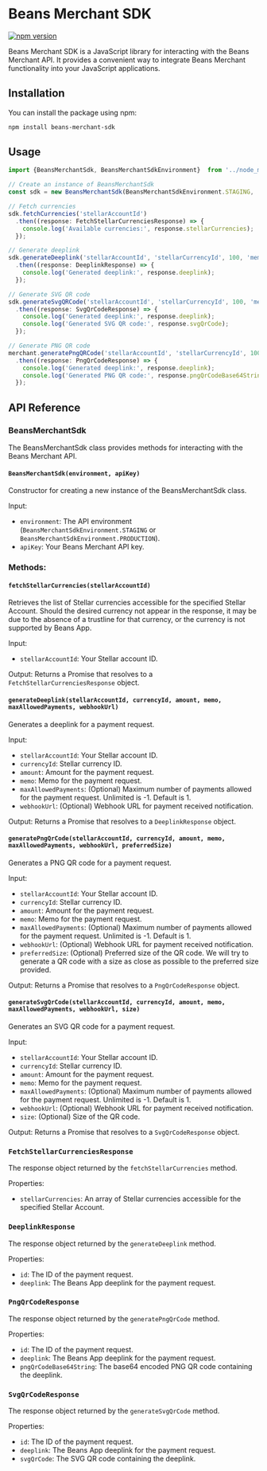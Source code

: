 # Beans Merchant SDK

[![npm version](https://badge.fury.io/js/beans-merchant.svg)](https://www.npmjs.com/package/beans-merchant-sdk)

Beans Merchant SDK is a JavaScript library for interacting with the Beans Merchant API. It provides a convenient way to integrate Beans Merchant functionality into your JavaScript applications.

## Installation

You can install the package using npm:

```bash
npm install beans-merchant-sdk
```

## Usage

```ts
import {BeansMerchantSdk, BeansMerchantSdkEnvironment}  from '../node_modules/beans-merchant-sdk/dist/sdk.js';

// Create an instance of BeansMerchantSdk
const sdk = new BeansMerchantSdk(BeansMerchantSdkEnvironment.STAGING, 'your-api-key');

// Fetch currencies
sdk.fetchCurrencies('stellarAccountId')
  .then((response: FetchStellarCurrenciesResponse) => {
    console.log('Available currencies:', response.stellarCurrencies);
  });

// Generate deeplink
sdk.generateDeeplink('stellarAccountId', 'stellarCurrencyId', 100, 'memo', 1, 'https://your-domain.com/webhook')
  .then((response: DeeplinkResponse) => {
    console.log('Generated deeplink:', response.deeplink);
  });

// Generate SVG QR code
sdk.generateSvgQRCode('stellarAccountId', 'stellarCurrencyId', 100, 'memo', 1, 'https://your-domain.com/webhook', 250)
  .then((response: SvgQrCodeResponse) => {
    console.log('Generated deeplink:', response.deeplink);
    console.log('Generated SVG QR code:', response.svgQrCode);
  });

// Generate PNG QR code
merchant.generatePngQRCode('stellarAccountId', 'stellarCurrencyId', 100, 'memo', 1, 'https://your-domain.com/webhook', 250)
  .then((response: PngQrCodeResponse) => {
    console.log('Generated deeplink:', response.deeplink);
    console.log('Generated PNG QR code:', response.pngQrCodeBase64String);
  });
```

## API Reference

### BeansMerchantSdk

The BeansMerchantSdk class provides methods for interacting with the Beans Merchant API.

#### `BeansMerchantSdk(environment, apiKey)`

Constructor for creating a new instance of the BeansMerchantSdk class.

Input:
- `environment`: The API environment (`BeansMerchantSdkEnvironment.STAGING` or `BeansMerchantSdkEnvironment.PRODUCTION`).
- `apiKey`: Your Beans Merchant API key.

### Methods:

#### `fetchStellarCurrencies(stellarAccountId)`

Retrieves the list of Stellar currencies accessible for the specified Stellar Account. Should the desired currency not appear in the response, it may be due to the absence of a trustline for that currency, or the currency is not supported by Beans App.

Input:
- `stellarAccountId`: Your Stellar account ID.

Output:
Returns a Promise that resolves to a `FetchStellarCurrenciesResponse` object.

#### `generateDeeplink(stellarAccountId, currencyId, amount, memo, maxAllowedPayments, webhookUrl)`

Generates a deeplink for a payment request.

Input:
- `stellarAccountId`: Your Stellar account ID.
- `currencyId`: Stellar currency ID.
- `amount`: Amount for the payment request.
- `memo`: Memo for the payment request.
- `maxAllowedPayments`: (Optional) Maximum number of payments allowed for the payment request. Unlimited is -1. Default is 1.
- `webhookUrl`: (Optional) Webhook URL for payment received notification.

Output:
Returns a Promise that resolves to a `DeeplinkResponse` object.

#### `generatePngQrCode(stellarAccountId, currencyId, amount, memo, maxAllowedPayments, webhookUrl, preferredSize)`

Generates a PNG QR code for a payment request.

Input:
- `stellarAccountId`: Your Stellar account ID.
- `currencyId`: Stellar currency ID.
- `amount`: Amount for the payment request.
- `memo`: Memo for the payment request.
- `maxAllowedPayments`: (Optional) Maximum number of payments allowed for the payment request. Unlimited is -1. Default is 1.
- `webhookUrl`: (Optional) Webhook URL for payment received notification.
- `preferredSize`: (Optional) Preferred size of the QR code. We will try to generate a QR code with a size as close as possible to the preferred size provided.

Output:
Returns a Promise that resolves to a `PngQrCodeResponse` object.

#### `generateSvgQrCode(stellarAccountId, currencyId, amount, memo, maxAllowedPayments, webhookUrl, size)`

Generates an SVG QR code for a payment request.

Input:
- `stellarAccountId`: Your Stellar account ID.
- `currencyId`: Stellar currency ID.
- `amount`: Amount for the payment request.
- `memo`: Memo for the payment request.
- `maxAllowedPayments`: (Optional) Maximum number of payments allowed for the payment request. Unlimited is -1. Default is 1.
- `webhookUrl`: (Optional) Webhook URL for payment received notification.
- `size`: (Optional) Size of the QR code.

Output:
Returns a Promise that resolves to a `SvgQrCodeResponse` object.

### `FetchStellarCurrenciesResponse`

The response object returned by the `fetchStellarCurrencies` method.

Properties:
- `stellarCurrencies`: An array of Stellar currencies accessible for the specified Stellar Account.

### `DeeplinkResponse`

The response object returned by the `generateDeeplink` method.

Properties:
- `id`: The ID of the payment request.
- `deeplink`: The Beans App deeplink for the payment request.

### `PngQrCodeResponse`

The response object returned by the `generatePngQrCode` method.

Properties:
- `id`: The ID of the payment request.
- `deeplink`: The Beans App deeplink for the payment request.
- `pngQrCodeBase64String`: The base64 encoded PNG QR code containing the deeplink.

### `SvgQrCodeResponse`

The response object returned by the `generateSvgQrCode` method.

Properties:
- `id`: The ID of the payment request.
- `deeplink`: The Beans App deeplink for the payment request.
- `svgQrCode`: The SVG QR code containing the deeplink.
